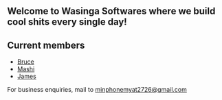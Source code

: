 ## Welcome to Wasinga Softwares where we build cool shits every single day!

## Current members

- [Bruce](https://www.linkedin.com/in/minphone-m-b4b684201)
- [Mashi](https://htinwana.netlify.app)
- [James](https://thiha.net)

For business enquiries, mail to minphonemyat2726@gmail.com
